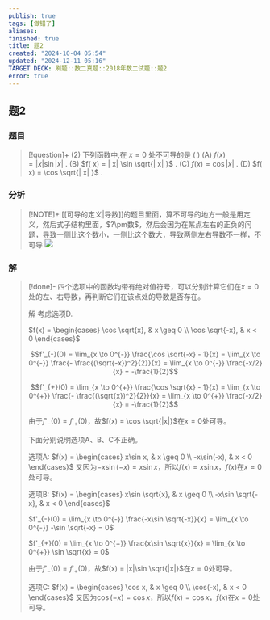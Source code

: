 ```yaml
---
publish: true
tags: [做错了]
aliases: 
finished: true
title: 题2
created: "2024-10-04 05:54"
updated: "2024-12-11 05:16"
TARGET DECK: 刷题::数二真题::2018年数二试题::题2
error: true
---
```

## 题2
### 题目
> [!question]+
> (2) 下列函数中,在 $x = 0$ 处不可导的是 ( )
> (A) $f( x) = | x| \sin | x|$ . (B) $f( x) = | x| \sin \sqrt{| x| }$ .
> (C) $f( x) = \cos | x|$ . (D) $f( x) = \cos \sqrt{| x| }$ .
### 分析
> [!NOTE]+
> [[可导的定义|导数]]的题目里面，算不可导的地方一般是用定义，然后式子结构里面，$?\pm数$，然后会因为在某点左右的正负的问题，导致一侧比这个数小，一侧比这个数大，导致两侧左右导数不一样，不可导
> ![](https://img.hwenyi.live/202412111314896.webp)
### 解
> [!done]-
> 四个选项中的函数均带有绝对值符号，可以分别计算它们在$x=0$处的左、右导数，再判断它们在该点处的导数是否存在。
> 
> 解 考虑选项D.
> 
> $f(x) = \begin{cases} \cos \sqrt{x}, & x \geq 0 \\ \cos \sqrt{-x}, & x < 0 \end{cases}$
> 
> $$f'_{-}(0) = \lim_{x \to 0^{-}} \frac{\cos \sqrt{-x} - 1}{x} = \lim_{x \to 0^{-}} \frac{- \frac{(\sqrt{-x})^2}{2}}{x} = \lim_{x \to 0^{-}} \frac{-x/2}{x} = -\frac{1}{2}$$
> 
> $$f'_{+}(0) = \lim_{x \to 0^{+}} \frac{\cos \sqrt{x} - 1}{x} = \lim_{x \to 0^{+}} \frac{- \frac{(\sqrt{x})^2}{2}}{x} = \lim_{x \to 0^{+}} \frac{-x/2}{x} = -\frac{1}{2}$$
> 
> 由于$f'_{-}(0) = f'_{+}(0)$，故$f(x) = \cos \sqrt{|x|}$在$x=0$处可导。
> 
> 下面分别说明选项A、B、C不正确。
> 
> 选项A: $f(x) = \begin{cases} x\sin x, & x \geq 0 \\ -x\sin(-x), & x < 0 \end{cases}$ 又因为$-x\sin(-x) = x\sin x$，所以$f(x) = x\sin x$，$f(x)$在$x=0$处可导。
> 
> 选项B: $f(x) = \begin{cases} x\sin \sqrt{x}, & x \geq 0 \\ -x\sin \sqrt{-x}, & x < 0 \end{cases}$
> 
> $f'_{-}(0) = \lim_{x \to 0^{-}} \frac{-x\sin \sqrt{-x}}{x} = \lim_{x \to 0^{-}} -\sin \sqrt{-x} = 0$
> 
> $f'_{+}(0) = \lim_{x \to 0^{+}} \frac{x\sin \sqrt{x}}{x} = \lim_{x \to 0^{+}} \sin \sqrt{x} = 0$
> 
> 由于$f'_{-}(0) = f'_{+}(0)$，故$f(x) = |x|\sin \sqrt{|x|}$在$x=0$处可导。
> 
> 选项C: $f(x) = \begin{cases} \cos x, & x \geq 0 \\ \cos(-x), & x < 0 \end{cases}$ 又因为$\cos(-x) = \cos x$，所以$f(x) = \cos x$，$f(x)$在$x=0$处可导。